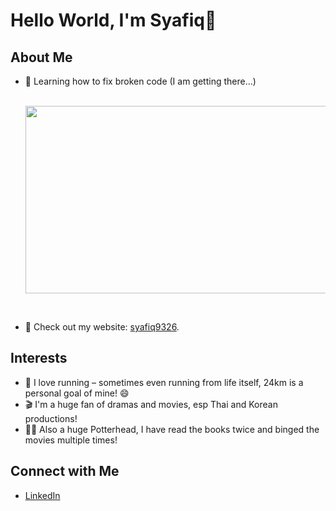 # Hello World, I'm Syafiq👋

## About Me
- 🌱 Learning how to fix broken code (I am getting there...)

  <div align="center">
    <br/>
  <img src="https://64.media.tumblr.com/672edb17310fe8d43e9f95cdaf679ba4/tumblr_mgkobhdGTU1qz51ako1_500.gif" width="500" height="300"/>
</div><br/>

- 📝 Check out my website: [syafiq9326](https://syafiqpersonal.vercel.app/).

## Interests
- 🏃 I love running – sometimes even running from life itself, 24km is a personal goal of mine! 😄
- 🎬 I'm a huge fan of dramas and movies, esp Thai and Korean productions!
- 🧙‍♂️ Also a huge Potterhead, I have read the books twice and binged the movies multiple times!
  

## Connect with Me
- [LinkedIn](https://www.linkedin.com/in/syafiq9326)
